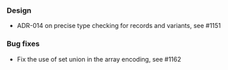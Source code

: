 <!-- NOTE:
     Release notes for unreleased changes go here, following this format:

        ### Features

         * Change description, see #123

        ### Bug fixes

         * Some bug fix, see #124

     DO NOT LEAVE A BLANK LINE BELOW THIS PREAMBLE -->
### Design

 * ADR-014 on precise type checking for records and variants, see #1151
### Bug fixes

* Fix the use of set union in the array encoding, see #1162
